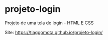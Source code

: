 # projeto-login
 Projeto de uma tela de login - HTML E CSS


Site: https://tiaggomota.github.io/projeto-login/
